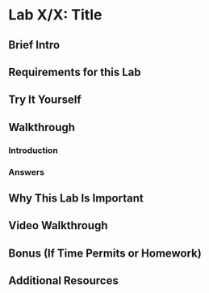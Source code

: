 # Lab X/X: Title

## Brief Intro

## Requirements for this Lab

## Try It Yourself

## Walkthrough

### Introduction

### Answers

## Why This Lab Is Important

## Video Walkthrough

## Bonus (If Time Permits or Homework)

## Additional Resources

